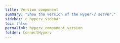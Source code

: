 ```yaml
---
title: Version component
summary: "Show the version of the Hyper-V server."
sidebar: c_hyperv_sidebar
toc: false
permalink: hyperv_component_version
folder: ConnectHyperv
---
```

